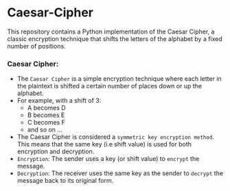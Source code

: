 # Caesar-Cipher
This repository contains a Python implementation of the Caesar Cipher, a classic encryption technique that shifts the letters of the alphabet by a fixed number of positions.

### Caesar Cipher:
  - The `Caesar Cipher` is a simple encryption technique where each letter in the plaintext is shifted a certain number of places down or up the alphabet.
  - For example, with a shift of 3:
    - A becomes D
    - B becomes E
    - C becomes F
    - and so on ...    
  - The Caesar Cipher is considered a `symmetric key encryption method`. This means that the same key (i.e shift value) is used for both encryption and decryption.
  - `Encryption`: The sender uses a key (or shift value) to `encrypt` the message.
  - `Decryption`: The receiver uses the same key as the sender to `decrypt` the message back to its original form.
    




